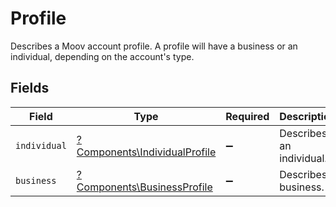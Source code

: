 # Profile

Describes a Moov account profile. A profile will have a business or an individual, depending on the account's type.


## Fields

| Field                                                                         | Type                                                                          | Required                                                                      | Description                                                                   |
| ----------------------------------------------------------------------------- | ----------------------------------------------------------------------------- | ----------------------------------------------------------------------------- | ----------------------------------------------------------------------------- |
| `individual`                                                                  | [?Components\IndividualProfile](../../Models/Components/IndividualProfile.md) | :heavy_minus_sign:                                                            | Describes an individual.                                                      |
| `business`                                                                    | [?Components\BusinessProfile](../../Models/Components/BusinessProfile.md)     | :heavy_minus_sign:                                                            | Describes a business.                                                         |
